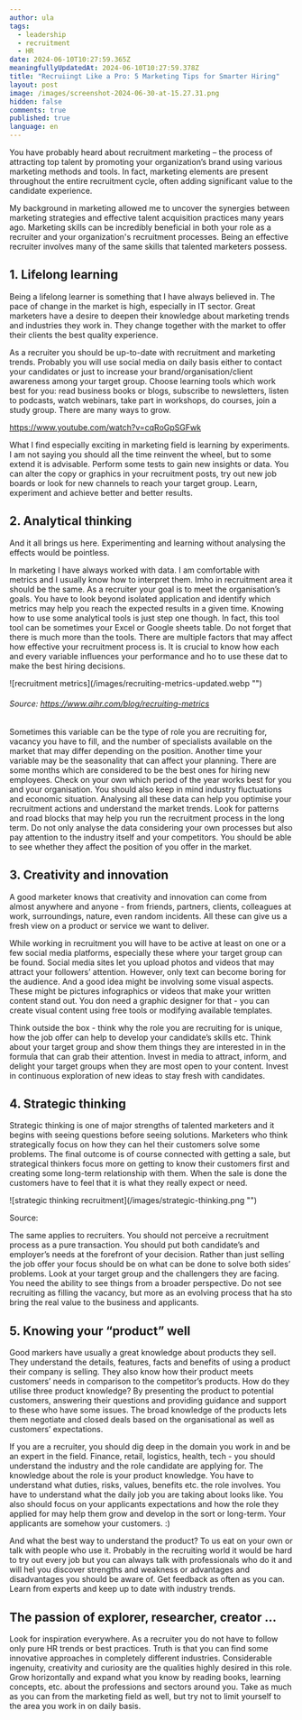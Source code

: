 ```yaml
---
author: ula
tags:
  - leadership
  - recruitment
  - HR
date: 2024-06-10T10:27:59.365Z
meaningfullyUpdatedAt: 2024-06-10T10:27:59.378Z
title: "Recruiingt Like a Pro: 5 Marketing Tips for Smarter Hiring"
layout: post
image: /images/screenshot-2024-06-30-at-15.27.31.png
hidden: false
comments: true
published: true
language: en
---
```

You have probably heard about recruitment marketing – the process of attracting top talent by promoting your organization’s brand using various marketing methods and tools. In fact, marketing elements are present throughout the entire recruitment cycle, often adding significant value to the candidate experience.

My background in marketing allowed me to uncover the synergies between marketing strategies and effective talent acquisition practices many years ago. Marketing skills can be incredibly beneficial in both your role as a recruiter and your organization's recruitment processes. Being an effective recruiter involves many of the same skills that talented marketers possess.

## 1. Lifelong learning

Being a lifelong learner is something that I have always believed in. The pace of change in the market is high, especially in IT sector. Great marketers have a desire to deepen their knowledge about marketing trends and industries they work in. They change together with the market to offer their clients the best quality experience.   

As a recruiter you should be up-to-date with recruitment and marketing trends. Probably you will use social media on daily basis either to contact your candidates or just to increase your brand/organisation/client awareness among your target group. Choose learning tools which work best for you: read business books or blogs, subscribe to newsletters, listen to podcasts, watch webinars, take part in workshops, do courses, join a study group. There are many ways to grow.  

https://www.youtube.com/watch?v=cqRoGpSGFwk 

What I find especially exciting in marketing field is learning by experiments. I am not saying you should all the time reinvent the wheel, but to some extend it is advisable. Perform some tests to gain new insights or data. You can alter the copy or graphics in your recruitment posts, try out new job boards or look for new channels to reach your target group. Learn, experiment and achieve better and better results.

## 2. Analytical thinking

And it all brings us here. Experimenting and learning without analysing the effects would be pointless.

In marketing I have always worked with data. I am comfortable with metrics and I usually know how to interpret them. Imho in recruitment area it should be the same. As a recruiter your goal is to meet the organisation’s goals. You have to look beyond isolated application and identify which metrics may help you reach the expected results in a given time. Knowing how to use some analytical tools is just step one though. In fact, this tool tool can be sometimes your Excel or Google sheets table. Do not forget that there is much more than the tools. There are multiple factors that may affect how effective your recruitment process is. It is crucial to know how each and every variable influences your performance and ho to use these dat to make the best hiring decisions. 



<div className="image">![recruitment metrics](/images/recruiting-metrics-updated.webp "")</div>

###### Source: https://www.aihr.com/blog/recruiting-metrics

Sometimes this variable can be the type of role you are recruiting for, vacancy you have to fill, and the number of specialists available on the market that may differ depending on the position. Another time your variable may be the seasonality that can affect your planning. There are some months which are considered to be the best ones for hiring new employees. Check on your own which period of the year works best for you and your organisation. You should also keep in mind industry fluctuations and economic situation. Analysing all these data can help you optimise your recruitment actions and understand the market trends. 
Look for patterns and road blocks that may help you run the recruitment process in the long term. Do not only analyse the data considering your own processes but also pay attention to the industry itself and your competitors. You should be able to see whether they affect the position of you offer in the market. 

## 3. Creativity and innovation

A good marketer knows that creativity and innovation can come from almost anywhere and anyone - from friends, partners, clients, colleagues at work, surroundings, nature, even random incidents. All these can give us a fresh view on a product or service we want to deliver. 

While working in recruitment you will have to be active at least on one or a few social media platforms, especially these where your target group can be found. Social media sites let you upload photos and videos that may attract your followers’ attention. However, only text can become boring for the audience. And a good idea might be involving some visual aspects. These might be pictures infographics or videos that make your written content stand out. You don need a graphic designer for that - you can create visual content using free tools or modifying available templates. 

Think outside the box - think why the role you are recruiting for is unique, how the job offer can help to develop your candidate’s skills etc. Think about your target group and show them things they are interested in in the formula that can grab their attention. Invest in media to attract, inform, and delight your target groups when they are most open to your content. Invest in continuous exploration of new ideas to stay fresh with candidates. 

## 4. Strategic thinking

Strategic thinking is one of major strengths of talented marketers and it begins with seeing questions before seeing solutions. Marketers who think strategically focus on how they can hel their customers solve some problems. The final outcome is of course connected with getting a sale, but strategical thinkers focus more on getting to know their customers first and creating some long-term relationship with them. When the sale is done the customers have to feel that it is what they really expect or need. 

<div className="image">![strategic thinking recruitment](/images/strategic-thinking.png "")</div>

Source: 

The same applies to recruiters. You should not perceive a recruitment process as a pure transaction. You should put both candidate’s and employer’s needs at the forefront of your decision. Rather than just selling the job offer your focus should be on what can be done to solve both sides’ problems. Look at your target group and the challengers they are facing. You need the ability to see things from a broader perspective. Do not see recruiting as filling the vacancy, but more as an evolving process that ha sto bring the real value to the business and applicants. 

## 5. Knowing your “product” well

Good markers have usually a great knowledge about products they sell. They understand the details, features, facts and benefits of using a product their company is selling. They also know how their product meets customers’ needs in comparison to the competitor’s products. How do they utilise three product knowledge? By presenting the product to potential customers, answering their questions and  providing guidance and support to these who have some issues. The broad knowledge of the products lets them negotiate and closed deals based on the organisational as well as customers’ expectations.

If you are a recruiter, you should dig deep in the domain you work in and be an expert in the field.  Finance, retail, logistics, health, tech - you should understand the industry and the role candidate are applying for. The knowledge about the role is your product knowledge. You have to understand what duties, risks, values, benefits etc. the role involves. You have to understand what the daily job you are taking about looks like. You also should focus on your applicants expectations and how the role they applied for may help them grow and develop in the sort or long-term. Your applicants are somehow your customers. :) 

And what the best way to understand the product? To us eat on your own or talk with people who use it. Probably in the recruiting world it would be hard to try out every job but you can always talk with professionals who do it and will hel you discover strengths and weakness or advantages and disadvantages you should be aware of. Get feedback as often as you can. Learn from experts and  keep up to date with industry trends.

## The passion of explorer, researcher, creator …

Look for inspiration everywhere. As a recruiter you do not have to follow only pure HR trends or best practices. Truth is that you can find some innovative approaches in completely different industries. Considerable ingenuity, creativity and curiosity are the qualities highly desired in this role. Grow horizontally and expand what you know by reading books, learning concepts, etc. about the professions and sectors around you. Take as much as you can from the marketing field as well, but try not to limit yourself to the area you work in on daily basis.